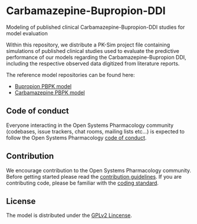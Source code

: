 # Carbamazepine-Bupropion-DDI

Modeling of published clinical Carbamazepine-Bupropion-DDI studies for model evaluation

Within this repository, we distribute a PK-Sim project file containing simulations of published clinical studies used to evaluate the predictive performance of our models regarding the Carbamazepine-Bupropion DDI, including the respective observed data digitized from literature reports. 

The reference model repositories can be found here:

- [Bupropion PBPK model](https://github.com/Open-Systems-Pharmacology/Bupropion-Model)
- [Carbamazepine PBPK model](https://github.com/Open-Systems-Pharmacology/Carbamazepine-Model)

## Code of conduct

Everyone interacting in the Open Systems Pharmacology community (codebases, issue trackers, chat rooms, mailing lists etc...) is expected to follow the Open Systems Pharmacology [code of conduct](https://github.com/Open-Systems-Pharmacology/Suite/blob/master/CODE_OF_CONDUCT.md#contributor-covenant-code-of-conduct).

## Contribution

We encourage contribution to the Open Systems Pharmacology community. Before getting started please read the [contribution guidelines](https://github.com/Open-Systems-Pharmacology/Suite/blob/master/CONTRIBUTING.md#ways-to-contribute). If you are contributing code, please be familiar with the [coding standard](https://github.com/Open-Systems-Pharmacology/Suite/blob/master/CODING_STANDARDS.md#visual-studio-settings).

## License

The model is distributed under the [GPLv2 Lincense](https://github.com/Open-Systems-Pharmacology/Suite/blob/develop/LICENSE).
